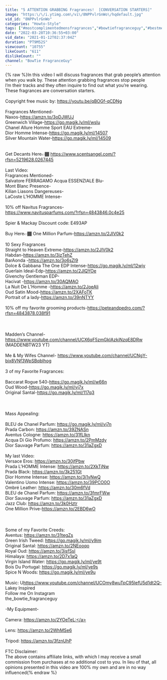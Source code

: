 ```yaml
---
title: "5 ATTENTION GRABBING Fragrances!  [CONVERSATION STARTERS]"
image: "https:\/\/i.ytimg.com\/vi\/8NPPvlrGnWo\/hqdefault.jpg"
vid_id: "8NPPvlrGnWo"
categories: "Howto-Style"
tags: ["#mostcomplimentedmensfragrances","#bowtiefragranceguy","#bestmensfragrances"]
date: "2022-03-28T10:36:55+03:00"
vid_date: "2021-01-12T02:37:04Z"
duration: "PT9M52S"
viewcount: "10755"
likeCount: "611"
dislikeCount: ""
channel: "BowTie FragranceGuy"
---
```

{% raw %}In this video I will discuss fragrances that grab people’s attention when you walk by. These attention grabbing fragrances stop people<br />I’m their tracks and they often inquire to find out what you’re wearing. These fragrances are conversation starters. <br /><br />Copyright free music by: <a rel="nofollow" target="blank" href="https://youtu.be/qBOGf-qCDNg">https://youtu.be/qBOGf-qCDNg</a><br /><br />Fragrances Mentioned-<br />Naxos-<a rel="nofollow" target="blank" href="https://amzn.to/3oDJWUJ">https://amzn.to/3oDJWUJ</a><br />Greenwich Village-<a rel="nofollow" target="blank" href="https://go.magik.ly/ml/wslu">https://go.magik.ly/ml/wslu</a><br />Chanel Allure Homme Sport EAU Extreme-<br />Dior Homme Intense-<a rel="nofollow" target="blank" href="https://go.magik.ly/ml/14507">https://go.magik.ly/ml/14507</a><br />Silver Mountain Water-<a rel="nofollow" target="blank" href="https://go.magik.ly/ml/14509">https://go.magik.ly/ml/14509</a><br /> <br /><br />Get Decants Here👉🏾 <a rel="nofollow" target="blank" href="https://www.scentsangel.com/?rfsn=5219628.0267445">https://www.scentsangel.com/?rfsn=5219628.0267445</a><br /><br />Last Video:<br />Fragrances Mentioned-<br />Salvatore FERRAGAMO Acqua ESSENZIALE Blu-<br />Mont Blanc Presence-<br />Kilian Liasons Dangereuses-<br />LaCoste L’HOMME Intense-<br /><br />10% off Navitus Fragrances-<br /><a rel="nofollow" target="blank" href="https://www.navitusparfums.com/?rfsn=4843846.0c4e25">https://www.navitusparfums.com/?rfsn=4843846.0c4e25</a><br /><br />Spier &amp; Mackay Discount code:  E493AP<br /><br />Buy Here👉🏾 One Million Parfum-<a rel="nofollow" target="blank" href="https://amzn.to/2JIV0k2">https://amzn.to/2JIV0k2</a><br /><br />10 Sexy Fragrances <br />Straight to Heaven Extreme-<a rel="nofollow" target="blank" href="https://amzn.to/2JIV0k2">https://amzn.to/2JIV0k2</a><br />Habdan-<a rel="nofollow" target="blank" href="https://amzn.to/3izTehZ">https://amzn.to/3izTehZ</a><br />BarAonda -<a rel="nofollow" target="blank" href="https://amzn.to/3o6sZl9">https://amzn.to/3o6sZl9</a><br />Dolce &amp; Gabbana The One EDP Intense-<a rel="nofollow" target="blank" href="https://go.magik.ly/ml/12wjy">https://go.magik.ly/ml/12wjy</a><br />Guerlain Ideal-Edp-<a rel="nofollow" target="blank" href="https://amzn.to/2JlQYOe">https://amzn.to/2JlQYOe</a><br />Givenchy Gentleman EDP-<br />Hacivat -<a rel="nofollow" target="blank" href="https://amzn.to/30AQMAO">https://amzn.to/30AQMAO</a><br />La Nuit De L’Homme -<a rel="nofollow" target="blank" href="https://amzn.to/2JoeAli">https://amzn.to/2JoeAli</a><br />Oud Satin Mood-<a rel="nofollow" target="blank" href="https://amzn.to/2XAFoTK">https://amzn.to/2XAFoTK</a><br />Portrait of a lady-<a rel="nofollow" target="blank" href="https://amzn.to/39nNTYY">https://amzn.to/39nNTYY</a><br /><br />10% off my favorite grooming products-<a rel="nofollow" target="blank" href="https://peteandpedro.com/?rfsn=4843878.038f91">https://peteandpedro.com/?rfsn=4843878.038f91</a><br /><br /><br /><br />Madden’s Channel- <a rel="nofollow" target="blank" href="https://www.youtube.com/channel/UCX6qF5zmGkIAzkiNzqE8DRw">https://www.youtube.com/channel/UCX6qF5zmGkIAzkiNzqE8DRw</a><br />(MADDENBTW23 YT)<br /><br />Me &amp; My Wifes Channel- <a rel="nofollow" target="blank" href="https://www.youtube.com/channel/UCNgY-bix8VNf3WpSBqbIhog">https://www.youtube.com/channel/UCNgY-bix8VNf3WpSBqbIhog</a><br /><br />3 of my Favorite Fragrances:<br /><br />Baccarat Rogue 540-<a rel="nofollow" target="blank" href="https://go.magik.ly/ml/w66n">https://go.magik.ly/ml/w66n</a><br />Oud Wood-<a rel="nofollow" target="blank" href="https://go.magik.ly/ml/vj7x">https://go.magik.ly/ml/vj7x</a><br />Original Santal-<a rel="nofollow" target="blank" href="https://go.magik.ly/ml/117q3">https://go.magik.ly/ml/117q3</a><br /><br /><br /><br />Mass Appealing: <br /><br />BLEU de Chanel Parfum: <a rel="nofollow" target="blank" href="https://go.magik.ly/ml/vj7n">https://go.magik.ly/ml/vj7n</a><br />Prada Carbon: <a rel="nofollow" target="blank" href="https://amzn.to/39ZNASn">https://amzn.to/39ZNASn</a><br />Aventus Cologne: <a rel="nofollow" target="blank" href="https://amzn.to/31fLIkn">https://amzn.to/31fLIkn</a><br />Acqua Di Gio Profumo: <a rel="nofollow" target="blank" href="https://amzn.to/2PmMzdy">https://amzn.to/2PmMzdy</a><br />Dior Sauvage Parfum: <a rel="nofollow" target="blank" href="https://amzn.to/31aZgxD">https://amzn.to/31aZgxD</a><br /><br />My last Video: <br />Versace Eros: <a rel="nofollow" target="blank" href="https://amzn.to/30jfPbw">https://amzn.to/30jfPbw</a><br />Prada L’HOMME Intense: <a rel="nofollow" target="blank" href="https://amzn.to/2XkTjNw">https://amzn.to/2XkTjNw</a><br />Prada Black: <a rel="nofollow" target="blank" href="https://amzn.to/3k251Gt">https://amzn.to/3k251Gt</a><br />Dior Homme Intense: <a rel="nofollow" target="blank" href="https://amzn.to/3i1vNwQ">https://amzn.to/3i1vNwQ</a><br />Valentino Uomo Intense: <a rel="nofollow" target="blank" href="https://amzn.to/39PCO0O">https://amzn.to/39PCO0O</a><br />Ombré Leather: <a rel="nofollow" target="blank" href="https://amzn.to/30m6fVd">https://amzn.to/30m6fVd</a><br />BLEU de Chanel Parfum: <a rel="nofollow" target="blank" href="https://amzn.to/3fmrFWw">https://amzn.to/3fmrFWw</a><br />Dior Sauvage Parfum: <a rel="nofollow" target="blank" href="https://amzn.to/31aZgxD">https://amzn.to/31aZgxD</a><br />Jazz Club: <a rel="nofollow" target="blank" href="https://amzn.to/3k0Hztr">https://amzn.to/3k0Hztr</a><br />One Million Prive-<a rel="nofollow" target="blank" href="https://amzn.to/2EBD6wO">https://amzn.to/2EBD6wO</a><br /><br /><br /><br />Some of my Favorite Creeds:<br />Aventus: <a rel="nofollow" target="blank" href="https://amzn.to/31tegZs">https://amzn.to/31tegZs</a><br />Green Irish Tweed: <a rel="nofollow" target="blank" href="https://go.magik.ly/ml/y9im">https://go.magik.ly/ml/y9im</a><br />Original Santal: <a rel="nofollow" target="blank" href="https://amzn.to/2NEooqo">https://amzn.to/2NEooqo</a><br />Royal Oud: <a rel="nofollow" target="blank" href="https://amzn.to/3isfSsI">https://amzn.to/3isfSsI</a><br />Himalaya: <a rel="nofollow" target="blank" href="https://amzn.to/2D7x1aQ">https://amzn.to/2D7x1aQ</a><br />Virgin Island Water: <a rel="nofollow" target="blank" href="https://go.magik.ly/ml/ye9t">https://go.magik.ly/ml/ye9t</a><br />Bois Du Portugal: <a rel="nofollow" target="blank" href="https://go.magik.ly/ml/ye9s">https://go.magik.ly/ml/ye9s</a><br />Spice N Woods: <a rel="nofollow" target="blank" href="https://go.magik.ly/ml/ye9u">https://go.magik.ly/ml/ye9u</a><br /><br />Music: U<a rel="nofollow" target="blank" href="https://www.youtube.com/channel/UCOmy8wuTpC95lefU5d1dt2Q-">https://www.youtube.com/channel/UCOmy8wuTpC95lefU5d1dt2Q-</a> Lakey Inspired<br />Follow me On Instagram <br />the_bowtie_fragranceguy<br /><br />-My Equipment-<br /><br />Camera: <a rel="nofollow" target="blank" href="https://amzn.to/2YOeTeL:">https://amzn.to/2YOeTeL:</a> <br /><br />Lens: <a rel="nofollow" target="blank" href="https://amzn.to/2WhMSe6">https://amzn.to/2WhMSe6</a><br /><br />Tripod: <a rel="nofollow" target="blank" href="https://amzn.to/3fznUhP">https://amzn.to/3fznUhP</a><br /><br />FTC Disclaimer: <br />The above contains affiliate links, with which I may receive a small commission from purchases at no additional cost to you. In lieu of that, all opinions presented in this video are 100% my own and are in no way influenced{% endraw %}

